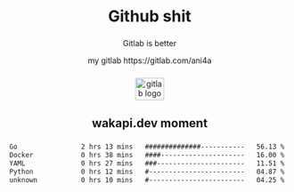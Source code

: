 <h1 align="center">Github shit</h1>

###

<p align="center">Gitlab is better</p>

<p align="center">my gitlab https://gitlab.com/ani4a</p>

###

<div align="center">
  <img src="https://cdn.jsdelivr.net/gh/devicons/devicon/icons/gitlab/gitlab-original.svg" height="40" width="52" alt="gitlab logo"  />
</div>

###

<h2 align="center">wakapi.dev moment</h2>

###

<!--START_SECTION:waka-->

```txt
Go                2 hrs 13 mins   ##############-----------   56.13 %
Docker            0 hrs 38 mins   ####---------------------   16.00 %
YAML              0 hrs 27 mins   ###----------------------   11.51 %
Python            0 hrs 12 mins   #------------------------   04.87 %
unknown           0 hrs 10 mins   #------------------------   04.25 %
```

<!--END_SECTION:waka-->

###
